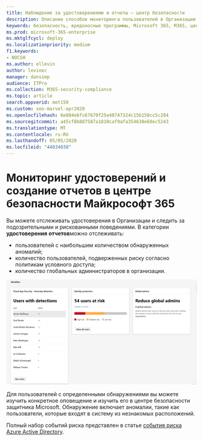 ```yaml
---
title: Наблюдение за удостоверениями и отчеты — центр безопасности
description: Описание способов мониторинга пользователей в Организации и отслеживания подозрительных и рискованных поведений.
keywords: безопасность, вредоносные программы, Microsoft 365, M365, центр безопасности, монитор, отчет, удостоверение, пользователи
ms.prod: microsoft-365-enterprise
ms.mktglfcycl: deploy
ms.localizationpriority: medium
f1.keywords:
- NOCSH
ms.author: ellevin
author: levinec
manager: dansimp
audience: ITPro
ms.collection: M365-security-compliance
ms.topic: article
search.appverid: met150
ms.custom: seo-marvel-apr2020
ms.openlocfilehash: 6e884e6fc67670f25e48747324c15b158cc5c284
ms.sourcegitcommit: a45cf8b887587a1810caf9afa354638e68ec5243
ms.translationtype: MT
ms.contentlocale: ru-RU
ms.lasthandoff: 05/05/2020
ms.locfileid: "44034038"
---
```

# <a name="identity-monitoring-and-reporting-in-the-microsoft-365-security-center"></a>Мониторинг удостоверений и создание отчетов в центре безопасности Майкрософт 365

Вы можете отслеживать удостоверения в Организации и следить за подозрительными и рискованными поведениями. В категории **удостоверения** **отчетов**можно отслеживать:

* пользователей с наибольшим количеством обнаруженных аномалий;
* количество пользователей, подверженных риску согласно политикам условного доступа;
* количество глобальных администраторов в организации.

![Категория удостоверений на странице "отчеты"](../../media/identities.png)

Для пользователей с определенными обнаружениями вы можете изучить конкретное оповещение и изучить его в центре безопасности защитника Microsoft. Обнаружение включает аномалии, такие как пользователи, которые входят в систему из незнакомых расположений.

Полный набор событий риска представлен в статье [события риска Azure Active Directory](https://docs.microsoft.com/azure/active-directory/reports-monitoring/concept-risk-events).
